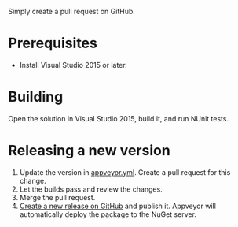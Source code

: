 Simply create a pull request on GitHub.


# Prerequisites

- Install Visual Studio 2015 or later.

# Building

Open the solution in Visual Studio 2015, build it, and run NUnit tests.



# Releasing a new version

1. Update the version in [appveyor.yml](./appveyor.yml). Create a pull request for
   this change.
1. Let the builds pass and review the changes.
1. Merge the pull request.
1. [Create a new release on GitHub](../../releases/new) and publish it. Appveyor will automatically deploy the package to
   the NuGet server.
